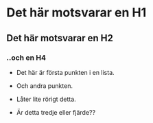 # Det här motsvarar en H1

## Det här motsvarar en H2

### ..och en H4

- Det här är första punkten i en lista.
- Och andra punkten.
- Låter lite rörigt detta.

- Är detta tredje eller fjärde??
